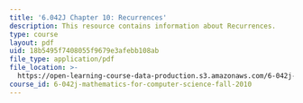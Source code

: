 ```yaml
---
title: '6.042J Chapter 10: Recurrences'
description: This resource contains information about Recurrences.
type: course
layout: pdf
uid: 18b5495f7408055f9679e3afebb108ab
file_type: application/pdf
file_location: >-
  https://open-learning-course-data-production.s3.amazonaws.com/6-042j-mathematics-for-computer-science-fall-2010/18b5495f7408055f9679e3afebb108ab_MIT6_042JF10_chap10.pdf
course_id: 6-042j-mathematics-for-computer-science-fall-2010
---
```

